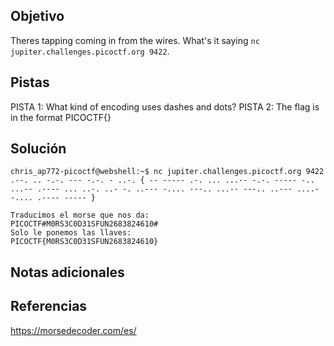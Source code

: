 ## Objetivo
Theres tapping coming in from the wires. What's it saying `nc jupiter.challenges.picoctf.org 9422`.
## Pistas
PISTA 1:
What kind of encoding uses dashes and dots?
PISTA 2:
The flag is in the format PICOCTF{}

## Solución
```
chris_ap772-picoctf@webshell:~$ nc jupiter.challenges.picoctf.org 9422 
.--. .. -.-. --- -.-. - ..-. { -- ----- .-. ... ...-- -.-. ----- -.. ...-- .---- ... ..-. ..- -. ..--- -.... ---.. ...-- ---.. ..--- ....- -.... .---- ----- } 

Traducimos el morse que nos da:
PICOCTF#M0RS3C0D31SFUN2683824610#
Solo le ponemos las llaves:
PICOCTF{M0RS3C0D31SFUN2683824610}
```
## Notas adicionales

## Referencias
https://morsedecoder.com/es/